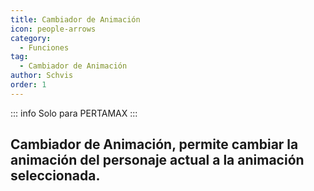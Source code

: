 ```yaml
---
title: Cambiador de Animación
icon: people-arrows
category:
  - Funciones
tag:
  - Cambiador de Animación
author: Schvis
order: 1
---
```

::: info Solo para PERTAMAX
:::
## Cambiador de Animación, permite cambiar la animación del personaje actual a la animación seleccionada.
